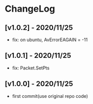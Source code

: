 # ChangeLog

## [v1.0.2] - 2020/11/25

- fix: on ubuntu, AvErrorEAGAIN = -11

## [v1.0.1] - 2020/11/25

- fix: Packet.SetPts

## [v1.0.0] - 2020/11/25

- first commit(use original repo code)
